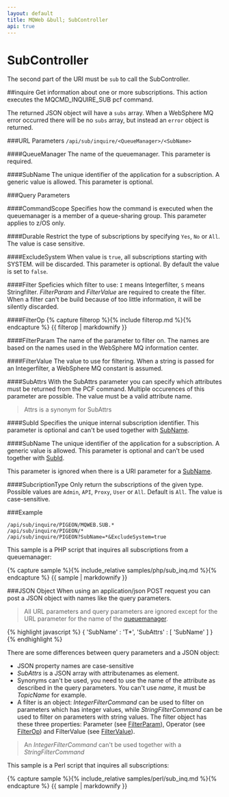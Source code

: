 ```yaml
---
layout: default
title: MQWeb &bull; SubController
api: true
---
```

SubController
=============

The second part of the URI must be `sub` to call the SubController.

##<a name="inquire"></a>inquire
Get information about one or more subscriptions. This action executes the 
MQCMD_INQUIRE_SUB pcf command.

The returned JSON object will have a `subs` array. When a WebSphere MQ error 
occurred there will be no `subs` array, but instead an `error` object is 
returned.

###<a name="inquireUrl"></a>URL Parameters
`/api/sub/inquire/<QueueManager>/<SubName>`

####<a name="inquireUrlQueueManager"></a>QueueManager
The name of the queuemanager. This parameter is required.

####<a name="inquireUrlSubName"></a>SubName
The unique identifier of the application for a subscription. A generic 
value is allowed. This parameter is optional.

###<a name="inquireQuery"></a>Query Parameters

####<a name="inquireQueryCommandScope"></a>CommandScope
Specifies how the command is executed when the queuemanager is a member of a 
queue-sharing group. This parameter applies to z/OS only.

####<a name="inquireQueryDurable"></a>Durable
Restrict the type of subscriptions by specifying `Yes`, `No` or `All`. The 
value is case sensitive.

####<a name="inquireQueryExcludeSystem"></a>ExcludeSystem
When value is `true`, all subscriptions starting with SYSTEM. will be discarded.
This parameter is optional. By default the value is set to `false`.

####<a name="inquireQueryFilter"></a>Filter
Speficies which filter to use: `I` means Integerfilter, `S` means Stringfilter.
*FilterParam* and *FilterValue* are required to create the filter. When a 
filter can't be build because of too little information, it will be silently 
discarded.

####<a name="inquireQueryFilterOp"></a>FilterOp
{% capture filterop %}{% include filterop.md %}{% endcapture %}
{{ filterop | markdownify }}

####<a name="inquireQueryFilterParam"></a>FilterParam
The name of the parameter to filter on. The names are based on the names used 
in the WebSphere MQ information center.

####<a name="inquireQueryFilterValue"></a>FilterValue
The value to use for filtering. When a string is passed for an Integerfilter, 
a WebSphere MQ constant is assumed.

####<a name="inquireQuerySubAttrs"></a>SubAttrs
With the SubAttrs parameter you can specify which attributes must be
returned from the PCF command. Multiple occurences of this parameter
are possible. The value must be a valid attribute name.

> Attrs is a synonym for SubAttrs

####<a name="inquireQuerySubId"></a>SubId
Specifies the unique internal subscription identifier. This parameter is 
optional and can't be used together with [SubName](#inquireQuerySubName).

####<a name="inquireQuerySubName"></a>SubName
The unique identifier of the application for a subscription. A generic 
value is allowed. This parameter is optional and can't be used together with
[SubId](#inquireQuerySubId).

This parameter is ignored when there is a URI parameter for a 
[SubName](#inquireUrlSubName).

####<a name="inquireQuerySubcriptionType"></a>SubcriptionType
Only return the subscriptions of the given type. Possible values are `Admin`,
`API`, `Proxy`, `User` or `All`. Default is `All`. The value is case-sensitive.

###<a name="inquireExample"></a>Example

`/api/sub/inquire/PIGEON/MQWEB.SUB.*`  
`/api/sub/inquire/PIGEON/*`  
`/api/sub/inquire/PIGEON?SubName=*&ExcludeSystem=true`  

This sample is a PHP script that inquires all subscriptions from a queuemanager:

{% capture sample %}{% include_relative samples/php/sub_inq.md %}{% endcapture %}
{{ sample | markdownify }}

###<a name="inquireJSON"></a>JSON Object
When using an application/json POST request you can post a JSON object with 
names like the query parameters.

> All URL parameters and query parameters are ignored except for the URL parameter for
> the name of the [queuemanager](#inquireUrlQueueManager).

{% highlight javascript %}
    {
      'SubName' : 'T*',
      'SubAttrs' : [
        'SubName'
      ]
    }
{% endhighlight %}

There are some differences between query parameters and a JSON object:

+ JSON property names are case-sensitive
+ *SubAttrs* is a JSON array with attributenames as element.
+ Synonyms can't be used, you need to use the name of the attribute
  as described in the query parameters. You can't use *name*, it must be *TopicName* for example.
+ A filter is an object: *IntegerFilterCommand* can be used to filter on parameters which has
  integer values, while *StringFilterCommand* can be used to filter on parameters with string values.
  The filter object has these three properties: Parameter (see [FilterParam](#inquireQueryFilterParam)), 
  Operator (see [FilterOp](#inquireQueryFilterOp)) and FilterValue (see [FilterValue](#inquireQueryFilterValue)).

> An *IntegerFilterCommand* can't be used together with a *StringFilterCommand*

This sample is a Perl script that inquires all subscriptions:

{% capture sample %}{% include_relative samples/perl/sub_inq.md %}{% endcapture %}
{{ sample | markdownify }}


